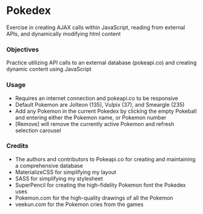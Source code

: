 # Pokedex
Exercise in creating AJAX calls within JavaScript, reading from external APIs, and dynamically modifying html content

### Objectives
Practice utilizing API calls to an external database (pokeapi.co) and creating dynamic content using JavaScript

### Usage
* Requires an internet connection and pokeapi.co to be responsive
* Default Pokemon are Jolteon (135), Vulpix (37), and Smeargle (235)
* Add any Pokemon in the current Pokedex by clicking the empty Pokeball and entering either the Pokemon name, or Pokemon number
* [Remove] will remove the currently active Pokemon and refresh selection carousel

### Credits
* The authors and contributors to Pokeapi.co for creating and maintaining a comprehensive database
* MaterializeCSS for simplifying my layout
* SASS for simplifying my stylesheet
* SuperPencil for creating the high-fidelity Pokemon font the Pokedex uses
* Pokemon.com for the high-quality drawings of all the Pokemon
* veekun.com for the Pokemon cries from the games
